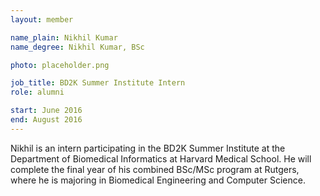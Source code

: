 ```yaml
---
layout: member

name_plain: Nikhil Kumar
name_degree: Nikhil Kumar, BSc

photo: placeholder.png

job_title: BD2K Summer Institute Intern
role: alumni

start: June 2016
end: August 2016
---
```

Nikhil is an intern participating in the BD2K Summer Institute at the Department of Biomedical Informatics at Harvard Medical School. He will complete the final year of his combined BSc/MSc program at Rutgers, where he is majoring in Biomedical Engineering and Computer Science.